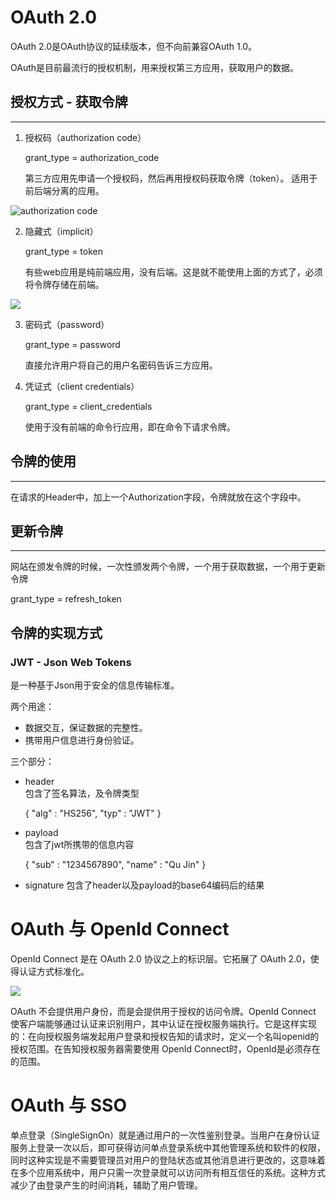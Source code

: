 # OAuth 2.0

OAuth 2.0是OAuth协议的延续版本，但不向前兼容OAuth 1.0。

OAuth是目前最流行的授权机制，用来授权第三方应用，获取用户的数据。

## 授权方式 - 获取令牌

***

1.	授权码（authorization code）  

	grant_type = authorization_code

	第三方应用先申请一个授权码，然后再用授权码获取令牌（token）。
	适用于前后端分离的应用。

![authorization code](https://www.wangbase.com/blogimg/asset/201904/bg2019040905.jpg)

2.	隐藏式（implicit）  

	grant_type = token

	有些web应用是纯前端应用，没有后端。这是就不能使用上面的方式了，必须将令牌存储在前端。

![](https://www.wangbase.com/blogimg/asset/201904/bg2019040906.jpg)

3.	密码式（password）

	grant_type = password

	直接允许用户将自己的用户名密码告诉三方应用。

4.	凭证式（client credentials）

	grant_type = client_credentials

	使用于没有前端的命令行应用，即在命令下请求令牌。


## 令牌的使用

***

在请求的Header中，加上一个Authorization字段，令牌就放在这个字段中。

## 更新令牌

***

网站在颁发令牌的时候，一次性颁发两个令牌，一个用于获取数据，一个用于更新令牌

grant_type = refresh_token

## 令牌的实现方式

### JWT - Json Web Tokens

是一种基于Json用于安全的信息传输标准。  

两个用途：
- 数据交互，保证数据的完整性。
- 携带用户信息进行身份验证。

三个部分：
- header  
	包含了签名算法，及令牌类型  
	
	{
		"alg" : "HS256",
		"typ" : "JWT"
	}

- payload  
	包含了jwt所携带的信息内容

	{
		"sub" : "1234567890",
		"name" : "Qu Jin"
	}

- signature
	包含了header以及payload的base64编码后的结果


# OAuth 与 OpenId Connect

OpenId Connect 是在 OAuth 2.0 协议之上的标识层。它拓展了 OAuth 2.0，使得认证方式标准化。

![](https://static001.infoq.cn/resource/image/23/8c/238ca4bd4fbe2279397e50cbb951be8c.png)

OAuth 不会提供用户身份，而是会提供用于授权的访问令牌。OpenId Connect 使客户端能够通过认证来识别用户，其中认证在授权服务端执行。它是这样实现的：在向授权服务端发起用户登录和授权告知的请求时，定义一个名叫openid的授权范围。在告知授权服务器需要使用 OpenId Connect时，OpenId是必须存在的范围。


# OAuth 与 SSO

单点登录（SingleSignOn）就是通过用户的一次性鉴别登录。当用户在身份认证服务上登录一次以后，即可获得访问单点登录系统中其他管理系统和软件的权限，同时这种实现是不需要管理员对用户的登陆状态或其他消息进行更改的，这意味着在多个应用系统中，用户只需一次登录就可以访问所有相互信任的系统。这种方式减少了由登录产生的时间消耗，辅助了用户管理。



